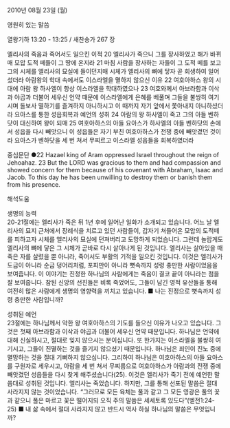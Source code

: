 2010년 08월 23일 (월)

영원히 있는 말씀



열왕기하 13:20 - 13:25 / 새찬송가 267 장


엘리사의 죽음과 죽어서도 일으킨 이적 
20 엘리사가 죽으니 그를 장사하였고 해가 바뀌매 모압 도적 떼들이 그 땅에 온지라 21 마침 사람을 장사하는 자들이 그 도적 떼를 보고 그의 시체를 엘리사의 묘실에 들이던지매 시체가 엘리사의 뼈에 닿자 곧 회생하여 일어섰더라 
아람왕의 학대 속에서도 이스라엘을 멸하지 않으신 이유
22 여호아하스 왕의 시대에 아람 왕 하사엘이 항상 이스라엘을 학대하였으나 23 여호와께서 아브라함과 이삭과 야곱과 더불어 세우신 언약 때문에 이스라엘에게 은혜를 베풀며 그들을 불쌍히 여기시며 돌보사 멸하기를 즐겨하지 아니하시고 이 때까지 자기 앞에서 쫓아내지 아니하셨더라 
요아스를 통한 성읍회복과 예언의 성취
24 아람의 왕 하사엘이 죽고 그의 아들 벤하닷이 대신하여 왕이 되매 25 여호아하스의 아들 요아스가 하사엘의 아들 벤하닷의 손에서 성읍을 다시 빼앗으니 이 성읍들은 자기 부친 여호아하스가 전쟁 중에 빼앗겼던 것이라 요아스가 벤하닷을 세 번 쳐서 무찌르고 이스라엘 성읍들을 회복하였더라 

중심문단 ●22 Hazael king of Aram oppressed Israel throughout the reign of Jehoahaz. 23 But the LORD was gracious to them and had compassion and showed concern for them because of his covenant with Abraham, Isaac and Jacob. To this day he has been unwilling to destroy them or banish them from his presence.

해석도움





생명의 능력  
20-21절에는 엘리사가 죽은 뒤 1년 후에 일어난 일화가 소개되고 있습니다. 어느 날 엘리사의 묘지 근처에서 장례식을 치르고 있던 사람들이, 갑자기 쳐들어온 모압의 도적떼를 피하고자 시체를 엘리사의 묘실에 던져버리고 도망하게 되었습니다. 그런데 놀랍게도 엘리사의 뼈에 닿은 그 시체가 곧바로 다시 살아나게 된 것입니다. 엘리사는 살아있을 때 죽은 자를 살렸을 뿐 아니라, 죽어서도 부활의 기적을 일으킨 것입니다. 이것은 엘리사가 도금이 아니라 순금 덩어리처럼, 포피만이 아니라 뼛속까지 성령 충만한 사람이었음을 보여줍니다. 이 이야기는 진정한 하나님의 사람에게는 죽음이 결코 끝이 아니라는 점을 잘 보여줍니다. 참된 신앙의 선진들은 비록 죽었어도, 그들이 남긴 영적 유산들을 통해 여전히 많은 사람에게 생명의 영향력을 끼치고 있습니다.
■ 나는 진정으로 뼛속까지 성령 충만한 사람입니까? 

성취된 예언  
23절에는 하나님께서 악한 왕 여호아하스의 기도를 들으신 이유가 나오고 있습니다. 그것은 첫째 아브라함과 이삭과 야곱과 더불어 세우신 언약 때문입니다. 하나님은 언약에 대해 신실하시고, 절대로 잊지 않으시는 분이십니다. 또 한가지는 이스라엘을 불쌍히 여기시고, 그들이 진멸하는 것을 즐기지 않으셨기 때문입니다. 하나님은 죄인이 진노 중에 멸망하는 것을 절대 기뻐하지 않으십니다. 그리하여 하나님은 여호아하스의 아들 요아스를 구원자로 세우시고, 아람을 세 번 쳐서 무찌름으로 여호아하스가 아람과의 전쟁 중에 빼앗겼던 성읍들을 다시 찾게 해주셨습니다(25). 이것은 엘리사가 죽기 전에 예언한 말씀대로 성취된 것입니다. 엘리사는 죽었습니다. 하지만, 그를 통해 선포된 말씀은 절대 사라지지 않는 것이었습니다. “그러므로 모든 육체는 풀과 같고 그 모든 영광은 풀의 꽃과 같으니 풀은 마르고 꽃은 떨어지되 오직 주의 말씀은 세세토록 있도다”(벧전1:24-25)
■ 내 삶 속에서 절대 사라지지 않고 반드시 역사 하실 하나님의 말씀은 무엇입니까?
